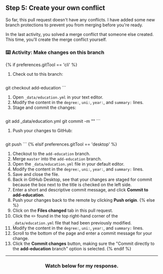 ## Step 5: Create your own conflict

So far, this pull request doesn't have any conflicts. I have added some new branch protections to prevent you from merging before you're ready.

In the last activity, you solved a merge conflict that someone else created. This time, you'll create the merge conflict yourself.

### :keyboard: Activity: Make changes on this branch

{% if preferences.gitTool == 'cli' %}
1. Check out to this branch:
    ```shell
 git checkout add-education
    ```
1. Open `_data/education.yml` in your text editor.
1. Modify the content in the `degree:`, `uni:`, `year:`, and `summary:` lines.
1. Stage and commit the changes:
    ```shell
 git add _data/education.yml
 git commit -m "<YOUR-MESSAGE>"
    ```
1. Push your changes to GitHub:
    ```shell
 git push
    ```
{% elsif preferences.gitTool == 'desktop' %}
1. Checkout to the `add-education` branch.
1. Merge `master` into the `add-education` branch.
1. Open the `_data/education.yml` file in your default editor. 
1. Modify the content in the `degree:`, `uni:`, `year:`, and `summary:` lines.
1. Save and close the file.
2. Back in GitHub Desktop, see that your changes are staged for commit because the box next to the title is checked on the left side. 
1. Enter a short and descriptive commit message, and click **Commit to add-education**. 
3. Push your changes back to the remote by clicking **Push origin**.
{% else %}
1. Click on the **Files changed** tab in this pull request.
1. Click the :pencil2: found in the top right-hand corner of the `_data/education.yml` file that had been previously modified.
1. Modify the content in the `degree:`, `uni:`, `year:`, and `summary:` lines.
1. Scroll to the bottom of the page and enter a commit message for your change.
1. Click the **Commit changes** button, making sure the "Commit directly to the **add-education** branch" option is selected.
{% endif %}
<hr>
<h3 align="center">Watch below for my response.</h3>

